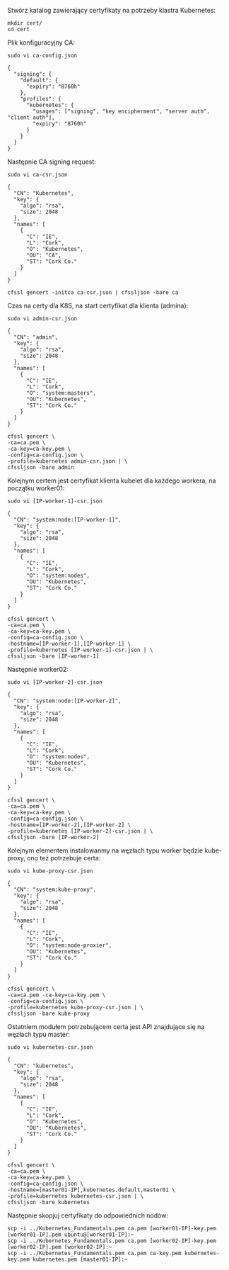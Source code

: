 Stwórz katalog zawierający certyfikaty na potrzeby klastra Kubernetes:
```
mkdir cert/
cd cert
```
Plik konfiguracyjny CA:
```
sudo vi ca-config.json

{
  "signing": {
    "default": {
      "expiry": "8760h"
    },
    "profiles": {
      "kubernetes": {
        "usages": ["signing", "key encipherment", "server auth", "client auth"],
        "expiry": "8760h"
      }
    }
  }
}
```
Następnie CA signing request:
```
sudo vi ca-csr.json

{
  "CN": "Kubernetes",
  "key": {
    "algo": "rsa",
    "size": 2048
  },
  "names": [
    {
      "C": "IE",
      "L": "Cork",
      "O": "Kubernetes",
      "OU": "CA",
      "ST": "Cork Co."
    }
  ]
}

cfssl gencert -initca ca-csr.json | cfssljson -bare ca
```
Czas na certy dla K8S, na start certyfikat dla klienta (admina):
```
sudo vi admin-csr.json

{
  "CN": "admin",
  "key": {
    "algo": "rsa",
    "size": 2048
  },
  "names": [
    {
      "C": "IE",
      "L": "Cork",
      "O": "system:masters",
      "OU": "Kubernetes",
      "ST": "Cork Co."
    }
  ]
}

cfssl gencert \
-ca=ca.pem \
-ca-key=ca-key.pem \
-config=ca-config.json \
-profile=kubernetes admin-csr.json | \
cfssljson -bare admin
```
Kolejnym certem jest certyfikat klienta kubelet dla każdego workera, na początku worker01:
```
sudo vi [IP-worker-1]-csr.json

{
  "CN": "system:node:[IP-worker-1]",
  "key": {
    "algo": "rsa",
    "size": 2048
  },
  "names": [
    {
      "C": "IE",
      "L": "Cork",
      "O": "system:nodes",
      "OU": "Kubernetes",
      "ST": "Cork Co."
    }
  ]
}

cfssl gencert \
-ca=ca.pem \
-ca-key=ca-key.pem \
-config=ca-config.json \
-hostname=[IP-worker-1],[IP-worker-1] \
-profile=kubernetes [IP-worker-1]-csr.json | \
cfssljson -bare [IP-worker-1]
```
Następnie worker02:
```
sudo vi [IP-worker-2]-csr.json

{
  "CN": "system:node:[IP-worker-2]",
  "key": {
    "algo": "rsa",
    "size": 2048
  },
  "names": [
    {
      "C": "IE",
      "L": "Cork",
      "O": "system:nodes",
      "OU": "Kubernetes",
      "ST": "Cork Co."
    }
  ]
}

cfssl gencert \
-ca=ca.pem \
-ca-key=ca-key.pem \
-config=ca-config.json \
-hostname=[IP-worker-2],[IP-worker-2] \
-profile=kubernetes [IP-worker-2]-csr.json | \
cfssljson -bare [IP-worker-2]
```
Kolejnym elementem instalowanmy na węzłach typu worker będzie kube-proxy, ono też potrzebuje certa:
```
sudo vi kube-proxy-csr.json

{
  "CN": "system:kube-proxy",
  "key": {
    "algo": "rsa",
    "size": 2048
  },
  "names": [
    {
      "C": "IE",
      "L": "Cork",
      "O": "system:node-proxier",
      "OU": "Kubernetes",
      "ST": "Cork Co."
    }
  ]
}

cfssl gencert \
-ca=ca.pem -ca-key=ca-key.pem \
-config=ca-config.json \
-profile=kubernetes kube-proxy-csr.json | \
cfssljson -bare kube-proxy
```
Ostatniem modułem potrzebującem certa jest API znajdujące się na węzłach typu master:
```
sudo vi kubernetes-csr.json

{
  "CN": "kubernetes",
  "key": {
    "algo": "rsa",
    "size": 2048
  },
  "names": [
    {
      "C": "IE",
      "L": "Cork",
      "O": "Kubernetes",
      "OU": "Kubernetes",
      "ST": "Cork Co."
    }
  ]
}

cfssl gencert \
-ca=ca.pem \
-ca-key=ca-key.pem \
-config=ca-config.json \
-hostname=[master01-IP],kubernetes.default,master01 \
-profile=kubernetes kubernetes-csr.json | \
cfssljson -bare kubernetes
```
Następnie skopjuj certyfikaty do odpowiednich nodów:
```
scp -i ../Kubernetes_Fundamentals.pem ca.pem [worker01-IP]-key.pem [worker01-IP].pem ubuntu@[worker01-IP]:~
scp -i ../Kubernetes_Fundamentals.pem ca.pem [worker02-IP]-key.pem [worker02-IP].pem [worker02-IP]:~
scp -i ../Kubernetes_Fundamentals.pem ca.pem ca-key.pem kubernetes-key.pem kubernetes.pem [master01-IP]:~
```
